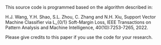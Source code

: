 This source code is programmed based on the algorithm described in:

H.J. Wang, Y.H. Shao, S.L. Zhou, C. Zhang and N.H. Xiu, Support Vector Machine Classifier via L_{0/1} Soft-Margin Loss, IEEE Transactions on Pattern Analysis and Machine Intelligence, 40(10):7253-7265, 2022.

Please give credits to this paper if you use the code for your research.
